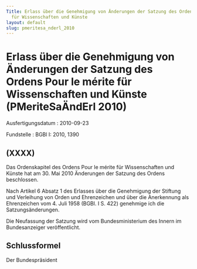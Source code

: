 ```yaml
---
Title: Erlass über die Genehmigung von Änderungen der Satzung des Ordens Pour le mérite
  für Wissenschaften und Künste
layout: default
slug: pmeritesa_nderl_2010
---
```


# Erlass über die Genehmigung von Änderungen der Satzung des Ordens Pour le mérite für Wissenschaften und Künste (PMeriteSaÄndErl 2010)

Ausfertigungsdatum
:   2010-09-23

Fundstelle
:   BGBl I: 2010, 1390


## (XXXX)

Das Ordenskapitel des Ordens Pour le mérite für Wissenschaften und
Künste hat am 30. Mai 2010 Änderungen der Satzung des Ordens
beschlossen.

Nach Artikel 6 Absatz 1 des Erlasses über die Genehmigung der Stiftung
und Verleihung              von Orden und Ehrenzeichen und über die
Anerkennung als Ehrenzeichen vom 4. Juli 1958 (BGBl. I S. 422)
genehmige ich die Satzungsänderungen.

Die Neufassung der Satzung wird vom Bundesministerium des Innern im
Bundesanzeiger veröffentlicht.


## Schlussformel

Der Bundespräsident

